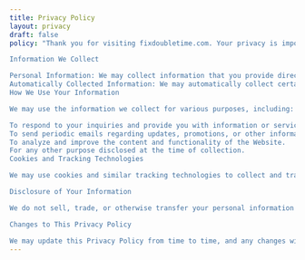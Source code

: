```yaml
---
title: Privacy Policy 
layout: privacy
draft: false
policy: "Thank you for visiting fixdoubletime.com. Your privacy is important to us, and we are committed to protecting it. This Privacy Policy outlines the types of personal information we collect, how it is used, and your choices regarding that information.

Information We Collect

Personal Information: We may collect information that you provide directly to us, such as your name, email address, and any other information you choose to provide.
Automatically Collected Information: We may automatically collect certain information about your device, including your IP address, browser type, operating system, and other technical information.
How We Use Your Information

We may use the information we collect for various purposes, including:

To respond to your inquiries and provide you with information or services you request.
To send periodic emails regarding updates, promotions, or other information related to the Website.
To analyze and improve the content and functionality of the Website.
For any other purpose disclosed at the time of collection.
Cookies and Tracking Technologies

We may use cookies and similar tracking technologies to collect and track information about your use of the Website. You can disable cookies through your browser settings, but please note that some features of the Website may not function properly if you do so.

Disclosure of Your Information

We do not sell, trade, or otherwise transfer your personal information to third parties without your consent. This does not include trusted third parties who assist us in operating the Website, conducting our business, or servicing you, as long as those parties agree to keep this information confidential.Your ChoicesYou may opt out of receiving promotional emails from us by following the instructions provided in those emails. If you have any questions or concerns about our privacy policy, please contact us at erik.east1@gmail.com.

Changes to This Privacy Policy

We may update this Privacy Policy from time to time, and any changes will be posted on this page.By using the Website, you consent to the terms of this Privacy Policy."
---
```

